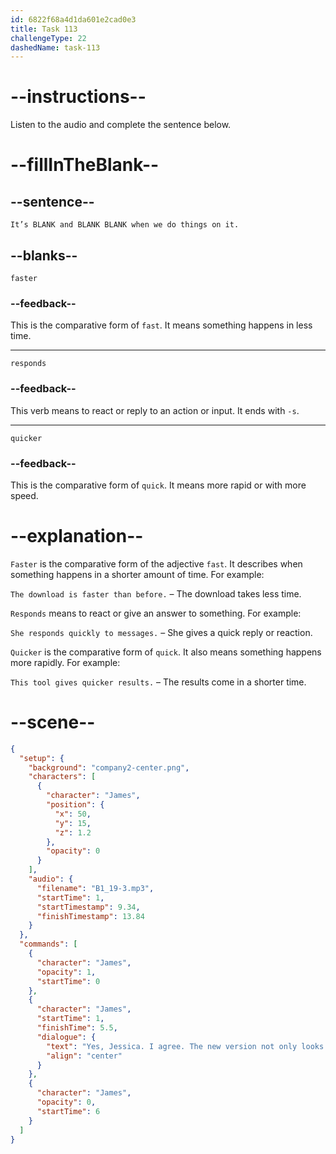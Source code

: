 ```yaml
---
id: 6822f68a4d1da601e2cad0e3
title: Task 113
challengeType: 22
dashedName: task-113
---
```


<!-- (Audio) James: It’s faster and responds quicker when we do things on it. -->

# --instructions--

Listen to the audio and complete the sentence below.

# --fillInTheBlank--

## --sentence--

`It’s BLANK and BLANK BLANK when we do things on it.`

## --blanks--

`faster`

### --feedback--

This is the comparative form of `fast`. It means something happens in less time.

---

`responds`

### --feedback--

This verb means to react or reply to an action or input. It ends with `-s`.

---

`quicker`

### --feedback--

This is the comparative form of `quick`. It means more rapid or with more speed.

# --explanation--

`Faster` is the comparative form of the adjective `fast`. It describes when something happens in a shorter amount of time. For example:

`The download is faster than before.` – The download takes less time.

`Responds` means to react or give an answer to something. For example:

`She responds quickly to messages.` – She gives a quick reply or reaction.

`Quicker` is the comparative form of `quick`. It also means something happens more rapidly. For example:

`This tool gives quicker results.` – The results come in a shorter time.

# --scene--

```json
{
  "setup": {
    "background": "company2-center.png",
    "characters": [
      {
        "character": "James",
        "position": {
          "x": 50,
          "y": 15,
          "z": 1.2
        },
        "opacity": 0
      }
    ],
    "audio": {
      "filename": "B1_19-3.mp3",
      "startTime": 1,
      "startTimestamp": 9.34,
      "finishTimestamp": 13.84
    }
  },
  "commands": [
    {
      "character": "James",
      "opacity": 1,
      "startTime": 0
    },
    {
      "character": "James",
      "startTime": 1,
      "finishTime": 5.5,
      "dialogue": {
        "text": "Yes, Jessica. I agree. The new version not only looks better, but also works better.",
        "align": "center"
      }
    },
    {
      "character": "James",
      "opacity": 0,
      "startTime": 6
    }
  ]
}
```
